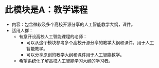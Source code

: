# 此模块是A：教学课程
- 内容：包含微软及多个高校开源分享的人工智能教学大纲，课件。
- 适用人群：
  - 有意开设高校人工智能课程的老师：
    - 可以从这个模块参考多个高校开源分享的教学大纲和课件，用于人工智能教学。
    - 可以分享原创的教学大纲和课件用于人工智能教学。
  - 希望系统化了解高校人工智能学习大纲的学习者。